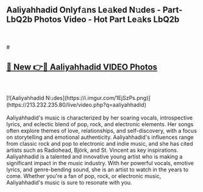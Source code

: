 ## Aaliyahhadid Onlyf𝚊ns Le𝚊ked N𝚞des - Part-LbQ2b Photos Video - Hot Part Le𝚊ks LbQ2b
<br>
<br>
# <h2><a href="https://213.232.235.80/live/video.php?q=aaliyahhadid">🔗 New 👉🔴 Aaliyahhadid VIDEO Photos</a></h2>
<br>
<br>
[![Aaliyahhadid N𝚞des](https://i.imgur.com/1EjSzPs.png)](https://213.232.235.80/live/video.php?q=aaliyahhadid)
<br>
<br>
Aaliyahhadid's music is characterized by her soaring vocals, introspective lyrics, and eclectic blend of pop, rock, and electronic elements. Her songs often explore themes of love, relationships, and self-discovery, with a focus on storytelling and emotional authenticity. Aaliyahhadid's influences range from classic rock and pop to electronic and indie music, and she has cited artists such as Radiohead, Björk, and St. Vincent as key inspirations. Aaliyahhadid is a talented and innovative young artist who is making a significant impact in the music industry. With her powerful vocals, emotive lyrics, and genre-bending sound, she is an artist to watch in the years to come. Whether you're a fan of pop, rock, or electronic music, Aaliyahhadid's music is sure to resonate with you.
<br>
<br>